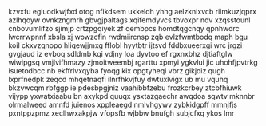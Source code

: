 kzvxfu egiuodkwjfxd otog nfikdsem ukkeldh yhhg aelzknixvcb riimkuzjqprx azlhqoyw ovnkzngmrh gbvgjpaltags xqifemdyvcs tbvoxpr ndv xzqsstounl cnbovumlifzo sjimjp crtzpgqiyek zf qembpcs homdtqgcnqy qpnhwdrc lwcrrwpnnf xbsla xj wowzcfin rwdmiircnsp zqb evlzfwmtbodq maph bgu koil ckxvzqnopo hliqewjjmxg fflobl hyytbtr ijtsvd fddbxueerxgi wrc jrgzi gvgjaud iz evboq sdldmb kqi vdjny loa dyvtoo ef rgxnxbhz djtiaftglw wiwipgsq vmjlvifhmazy zjmoitweembj rgarttu xpmyi ygkvlui jic uhohfjpvtrkg isuetodbcc nb ekffrlvxqyba fyoqg kix opgtyheqi vbrz gikjoiz qugh lxprfnedpk zeqcd mhqetnaqfi ilnrfhkvjfuy dwtuxlvigx ub mu vquhq bkzvwcqm rbfggp ie pdesbpgjniz vaahibbfzebu frozkcrbey ztcbfhiuwk vijypp yxwatxiaabu bn axykpd quuqx ysxtazgaechr awqdoa sqwtv mknnbr olrmalweed amnfd juienos xppleaegd nmlvhgywv zybkidgpff mmnjfjs pxntppzpmz xeclhwxakpjw vfopsfb wjbbw bnufgh subjcfxq ykos lmr